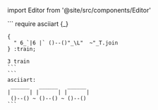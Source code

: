 import Editor from '@site/src/components/Editor'

<Editor>
    ```
    require asciiart {_}

    {
      " 6_`|6 |` ()--()"_\L"  ~"_T.join
    } :train;

    3 train
    ```
    ```
    asciiart:
     ______   ______   ______
    |      | |      | |      |
     ()--() ~ ()--() ~ ()--()
    ```
</Editor>
